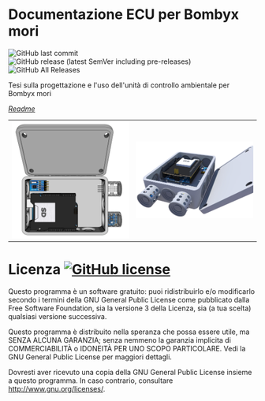 # Documentazione ECU per Bombyx mori

![GitHub last commit](https://img.shields.io/github/last-commit/GLWine/ECU-Bombyx?logo=github&style=social)
![GitHub release (latest SemVer including pre-releases)](https://img.shields.io/github/v/release/GLWine/ECU-Bombyx?include_prereleases&style=social)
![GitHub All Releases](https://img.shields.io/github/downloads/GLWine/ECU-Bombyx/total?style=social)

Tesi sulla progettazione e l'uso dell'unità di controllo ambientale per Bombyx mori

[*Readme*](https://github.com/GLWine/ECU-Bombyx/blob/master/README.md)

<table cellspacing=”0″ cellpadding=”0″ width=”560″ border="0">
<tbody>
<tr>
<td valign=”top” width=”250”><img border="0" src="https://github.com/GLWine/ECU-Bombyx/blob/master/Prototipo%203D/Alto.png"></td>
<td valign=”top” width=”250”><img border="0" src="https://github.com/GLWine/ECU-Bombyx/blob/master/Prototipo%203D/ECU-B.png"></td>
</tr></tbody></table>

# Licenza   [![GitHub license](https://img.shields.io/github/license/GLWine/ECU-Bombyx)](https://github.com/GLWine/ECU-Bombyx/blob/master/LICENSE.md)

Questo programma è un software gratuito: puoi ridistribuirlo e/o modificarlo secondo i termini della GNU General Public License come pubblicato dalla Free Software Foundation, sia la versione 3 della Licenza, sia (a tua scelta) qualsiasi versione successiva.

Questo programma è distribuito nella speranza che possa essere utile, ma SENZA ALCUNA GARANZIA; senza nemmeno la garanzia implicita di COMMERCIABILITÀ o IDONEITÀ PER UNO SCOPO PARTICOLARE. Vedi la GNU General Public License per maggiori dettagli.

Dovresti aver ricevuto una copia della GNU General Public License insieme a questo programma. In caso contrario, consultare <http://www.gnu.org/licenses/>.
